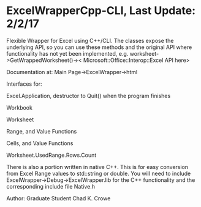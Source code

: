 # ExcelWrapperCpp-CLI, Last Update: 2/2/17
Flexible Wrapper for Excel using C++/CLI.  The classes expose the underlying API, so you can use these methods and the original API where functionality has not yet been implemented, e.g. worksheet->GetWrappedWorksheet()->< Microsoft::Office::Interop::Excel API here>

Documentation at: Main Page->ExcelWrapper->html

Interfaces for:

Excel.Application, destructor to Quit() when the program finishes

Workbook

Worksheet

Range, and Value Functions

Cells, and Value Functions

Worksheet.UsedRange.Rows.Count


There is also a portion written in native C++.  This is for easy conversion from Excel Range values to std::string or double.  You will need to include ExcelWrapper->Debug->ExcelWrapper.lib for the C++ functionality and the corresponding include file Native.h


Author: Graduate Student Chad K. Crowe
